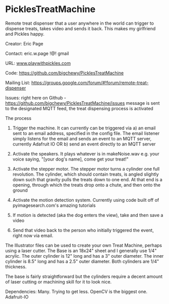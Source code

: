 # PicklesTreatMachine
Remote treat dispenser that a user anywhere in the world can trigger to dispense treats, takes video and sends it back. This makes my girlfriend and Pickles happy.

Creator: Eric Page

Contact: eric.w.page !@! gmail

URL: www.playwithpickles.com

Code: https://github.com/bigchewy/PicklesTreatMachine

Mailing List: https://groups.google.com/forum/#!forum/remote-treat-dispenser

Issues: right here on Github - https://github.com/bigchewy/PicklesTreatMachine/issues
message is sent to the designated MQTT feed, the treat dispensing process is activated

The process
1) Trigger the machine. It can currently can be triggered via
 a) an email sent to an email address, specified in the config file. The email listener simply listens for the email and sends an event to an MQTT server, currently Adafruit IO 
 OR
 b) send an event directly to an MQTT server 
 
2) Activate the speakers. It plays whatever is in makeNoise.wav e.g. your voice saying, "[your dog's name], come get your treat!"

3) Activate the stepper motor. The stepper motor turns a cylinder one full revolution. The cylinder, which should contain treats, is angled slightly down such that gravity pulls the treats down to one end. At that end is a opening, through which the treats drop onto a chute, and then onto the ground

4) Activate the motion detection system. Currently using code built off of pyimagesearch.com's amazing tutorials

5) If motion is detected (aka the dog enters the view), take and then save a video

6) Send that video back to the person who initially triggered the event, right now via email.

The Illustrator files can be used to create your own Treat Machine, perhaps using a laser cutter. The Base is an 18x24" sheet and I generally use 1/4" acrylic. The outer cylinder is 12" long and has a 3" outer diameter. The inner cylinder is 8.5" long and has a 2.5" outer diameter. Both cylinders are 1/4" thickness. 

The base is fairly straightforward but the cylinders require a decent amount of laser cutting or machining skill for it to look nice. 

Dependencies:
Many. Trying to get less. 
OpenCV is the biggest one.
Adafruit-IO
